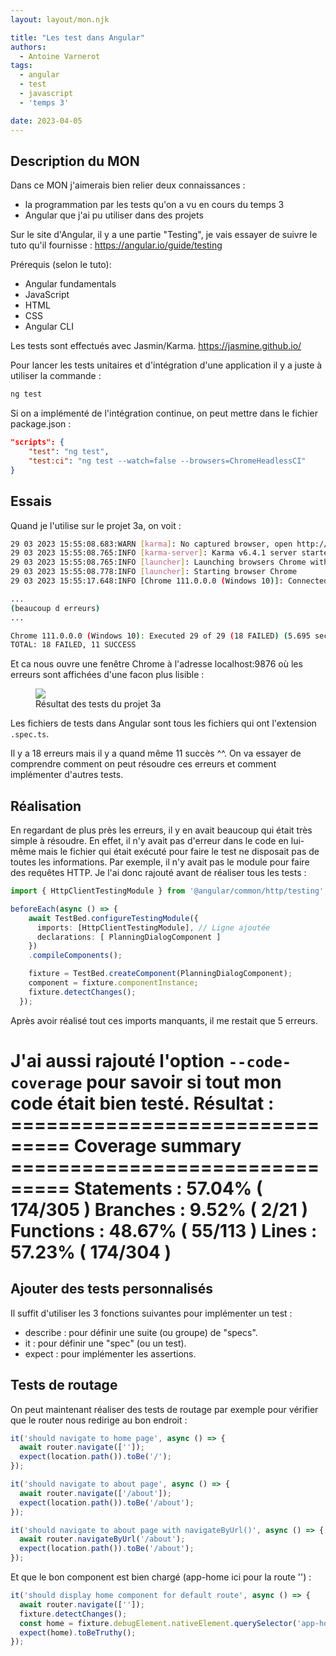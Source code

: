 ```yaml
---
layout: layout/mon.njk

title: "Les test dans Angular"
authors:
  - Antoine Varnerot
tags:
  - angular
  - test
  - javascript
  - 'temps 3'

date: 2023-04-05
---
```

<head>
  <link rel="stylesheet" href="../assets/style.css">
</head>

## Description du MON

Dans ce MON j'aimerais bien relier deux connaissances :

- la programmation par les tests qu'on a vu en cours du temps 3
- Angular que j'ai pu utiliser dans des projets

Sur le site d'Angular, il y a une partie "Testing", je vais essayer de suivre le tuto qu'il fournisse :
<https://angular.io/guide/testing>

Prérequis (selon le tuto):

- Angular fundamentals
- JavaScript
- HTML
- CSS
- Angular CLI

Les tests sont effectués avec Jasmin/Karma. <https://jasmine.github.io/>

Pour lancer les tests unitaires et d'intégration d'une application il y a juste à utiliser la commande :

```bash
ng test
```

Si on a implémenté de l'intégration continue, on peut mettre dans le fichier package.json :

```json
"scripts": {
    "test": "ng test",
    "test:ci": "ng test --watch=false --browsers=ChromeHeadlessCI"
}
```

## Essais

Quand je l'utilise sur le projet 3a, on voit :

```bash
29 03 2023 15:55:08.683:WARN [karma]: No captured browser, open http://localhost:9876/
29 03 2023 15:55:08.765:INFO [karma-server]: Karma v6.4.1 server started at http://localhost:9876/
29 03 2023 15:55:08.765:INFO [launcher]: Launching browsers Chrome with concurrency unlimited
29 03 2023 15:55:08.778:INFO [launcher]: Starting browser Chrome
29 03 2023 15:55:17.648:INFO [Chrome 111.0.0.0 (Windows 10)]: Connected on socket lNB9loYvtK6OizDlAAAB with id 86176802

...
(beaucoup d erreurs)
...

Chrome 111.0.0.0 (Windows 10): Executed 29 of 29 (18 FAILED) (5.695 secs / 1.836 secs)
TOTAL: 18 FAILED, 11 SUCCESS
```

Et ca nous ouvre une fenêtre Chrome à l'adresse localhost:9876 où les erreurs sont affichées d'une facon plus lisible :

<figure>
  <img src="../assets/tests-init.webp">
  <figcaption>Résultat des tests du projet 3a</figcaption>
</figure>

Les fichiers de tests dans Angular sont tous les fichiers qui ont l'extension ```.spec.ts```.

Il y a 18 erreurs mais il y a quand même 11 succès ^^.
On va essayer de comprendre comment on peut résoudre ces erreurs et comment implémenter d'autres tests.

## Réalisation

En regardant de plus près les erreurs, il y en avait beaucoup qui était très simple à résoudre. En effet, il n'y avait pas d'erreur dans le code en lui-même mais le fichier qui était exécuté pour faire le test ne disposait pas de toutes les informations. Par exemple, il n'y avait pas le module pour faire des requêtes HTTP. Je l'ai donc rajouté avant de réaliser tous les tests :

```typescript
import { HttpClientTestingModule } from '@angular/common/http/testing'; // Ligne ajoutée

beforeEach(async () => {
    await TestBed.configureTestingModule({
      imports: [HttpClientTestingModule], // Ligne ajoutée
      declarations: [ PlanningDialogComponent ]
    })
    .compileComponents();

    fixture = TestBed.createComponent(PlanningDialogComponent);
    component = fixture.componentInstance;
    fixture.detectChanges();
  });
```

Après avoir réalisé tout ces imports manquants, il me restait que 5 erreurs.

J'ai aussi rajouté l'option ```--code-coverage``` pour savoir si tout mon code était bien testé.
Résultat :
=============================== Coverage summary ===============================
Statements   : 57.04% ( 174/305 )
Branches     : 9.52% ( 2/21 )
Functions    : 48.67% ( 55/113 )
Lines        : 57.23% ( 174/304 )
================================================================================

## Ajouter des tests personnalisés

Il suffit d'utiliser les 3 fonctions suivantes pour implémenter un test :

- describe : pour définir une suite (ou groupe) de "specs".
- it : pour définir une "spec" (ou un test).
- expect : pour implémenter les assertions.

## Tests de routage

On peut maintenant réaliser des tests de routage par exemple pour vérifier que le router nous redirige au bon endroit :

```typescript
it('should navigate to home page', async () => {
  await router.navigate(['']);
  expect(location.path()).toBe('/');
});

it('should navigate to about page', async () => {
  await router.navigate(['/about']);
  expect(location.path()).toBe('/about');
});

it('should navigate to about page with navigateByUrl()', async () => {
  await router.navigateByUrl('/about');
  expect(location.path()).toBe('/about');
});
```
Et que le bon component est bien chargé (app-home ici pour la route '') :

```typescript
it('should display home component for default route', async () => {
  await router.navigate(['']);
  fixture.detectChanges();
  const home = fixture.debugElement.nativeElement.querySelector('app-home');
  expect(home).toBeTruthy();
});
```
